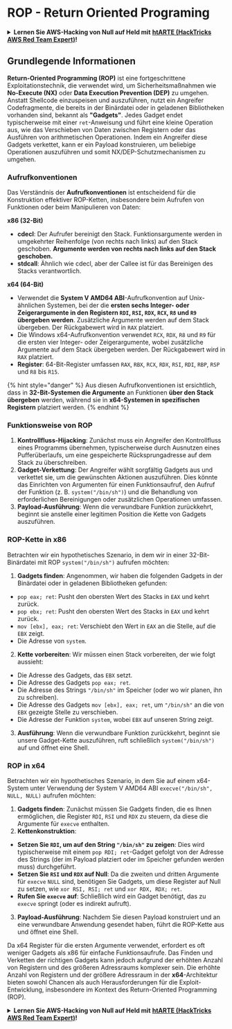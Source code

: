 # ROP - Return Oriented Programing

<details>

<summary><strong>Lernen Sie AWS-Hacking von Null auf Held mit</strong> <a href="https://training.hacktricks.xyz/courses/arte"><strong>htARTE (HackTricks AWS Red Team Expert)</strong></a><strong>!</strong></summary>

Andere Möglichkeiten, HackTricks zu unterstützen:

* Wenn Sie Ihr **Unternehmen in HackTricks beworben sehen möchten** oder **HackTricks in PDF herunterladen möchten**, überprüfen Sie die [**ABONNEMENTPLÄNE**](https://github.com/sponsors/carlospolop)!
* Holen Sie sich das [**offizielle PEASS & HackTricks-Merchandise**](https://peass.creator-spring.com)
* Entdecken Sie [**The PEASS Family**](https://opensea.io/collection/the-peass-family), unsere Sammlung exklusiver [**NFTs**](https://opensea.io/collection/the-peass-family)
* **Treten Sie der** 💬 [**Discord-Gruppe**](https://discord.gg/hRep4RUj7f) oder der [**Telegram-Gruppe**](https://t.me/peass) bei oder **folgen** Sie uns auf **Twitter** 🐦 [**@hacktricks\_live**](https://twitter.com/hacktricks\_live)**.**
* **Teilen Sie Ihre Hacking-Tricks, indem Sie PRs an die** [**HackTricks**](https://github.com/carlospolop/hacktricks) und [**HackTricks Cloud**](https://github.com/carlospolop/hacktricks-cloud) GitHub-Repositories einreichen.

</details>

## **Grundlegende Informationen**

**Return-Oriented Programming (ROP)** ist eine fortgeschrittene Exploitationstechnik, die verwendet wird, um Sicherheitsmaßnahmen wie **No-Execute (NX)** oder **Data Execution Prevention (DEP)** zu umgehen. Anstatt Shellcode einzuspeisen und auszuführen, nutzt ein Angreifer Codefragmente, die bereits in der Binärdatei oder in geladenen Bibliotheken vorhanden sind, bekannt als **"Gadgets"**. Jedes Gadget endet typischerweise mit einer `ret`-Anweisung und führt eine kleine Operation aus, wie das Verschieben von Daten zwischen Registern oder das Ausführen von arithmetischen Operationen. Indem ein Angreifer diese Gadgets verkettet, kann er ein Payload konstruieren, um beliebige Operationen auszuführen und somit NX/DEP-Schutzmechanismen zu umgehen.

### Aufrufkonventionen

Das Verständnis der **Aufrufkonventionen** ist entscheidend für die Konstruktion effektiver ROP-Ketten, insbesondere beim Aufrufen von Funktionen oder beim Manipulieren von Daten:

**x86 (32-Bit)**

* **cdecl**: Der Aufrufer bereinigt den Stack. Funktionsargumente werden in umgekehrter Reihenfolge (von rechts nach links) auf den Stack geschoben. **Argumente werden von rechts nach links auf den Stack geschoben.**
* **stdcall**: Ähnlich wie cdecl, aber der Callee ist für das Bereinigen des Stacks verantwortlich.

**x64 (64-Bit)**

* Verwendet die **System V AMD64 ABI**-Aufrufkonvention auf Unix-ähnlichen Systemen, bei der die **ersten sechs Integer- oder Zeigerargumente in den Registern `RDI`, `RSI`, `RDX`, `RCX`, `R8` und `R9` übergeben werden**. Zusätzliche Argumente werden auf dem Stack übergeben. Der Rückgabewert wird in `RAX` platziert.
* Die Windows x64-Aufrufkonvention verwendet `RCX`, `RDX`, `R8` und `R9` für die ersten vier Integer- oder Zeigerargumente, wobei zusätzliche Argumente auf dem Stack übergeben werden. Der Rückgabewert wird in `RAX` platziert.
* **Register**: 64-Bit-Register umfassen `RAX`, `RBX`, `RCX`, `RDX`, `RSI`, `RDI`, `RBP`, `RSP` und `R8` bis `R15`.

{% hint style="danger" %}
Aus diesen Aufrufkonventionen ist ersichtlich, dass in **32-Bit-Systemen die Argumente** an Funktionen **über den Stack übergeben** werden, während sie in **x64-Systemen in spezifischen Registern** platziert werden.
{% endhint %}

### Funktionsweise von ROP

1. **Kontrollfluss-Hijacking**: Zunächst muss ein Angreifer den Kontrollfluss eines Programms übernehmen, typischerweise durch Ausnutzen eines Pufferüberlaufs, um eine gespeicherte Rücksprungadresse auf dem Stack zu überschreiben.
2. **Gadget-Verkettung**: Der Angreifer wählt sorgfältig Gadgets aus und verkettet sie, um die gewünschten Aktionen auszuführen. Dies könnte das Einrichten von Argumenten für einen Funktionsaufruf, den Aufruf der Funktion (z. B. `system("/bin/sh")`) und die Behandlung von erforderlichen Bereinigungen oder zusätzlichen Operationen umfassen.
3. **Payload-Ausführung**: Wenn die verwundbare Funktion zurückkehrt, beginnt sie anstelle einer legitimen Position die Kette von Gadgets auszuführen.

### ROP-Kette in x86

Betrachten wir ein hypothetisches Szenario, in dem wir in einer 32-Bit-Binärdatei mit ROP `system("/bin/sh")` aufrufen möchten:

1. **Gadgets finden**: Angenommen, wir haben die folgenden Gadgets in der Binärdatei oder in geladenen Bibliotheken gefunden:
* `pop eax; ret`: Pusht den obersten Wert des Stacks in `EAX` und kehrt zurück.
* `pop ebx; ret`: Pusht den obersten Wert des Stacks in `EAX` und kehrt zurück.
* `mov [ebx], eax; ret`: Verschiebt den Wert in `EAX` an die Stelle, auf die `EBX` zeigt.
* Die Adresse von `system`.
2. **Kette vorbereiten**: Wir müssen einen Stack vorbereiten, der wie folgt aussieht:
* Die Adresse des Gadgets, das `EBX` setzt.
* Die Adresse des Gadgets `pop eax; ret`.
* Die Adresse des Strings `"/bin/sh"` im Speicher (oder wo wir planen, ihn zu schreiben).
* Die Adresse des Gadgets `mov [ebx], eax; ret`, um `"/bin/sh"` an die von `EBX` gezeigte Stelle zu verschieben.
* Die Adresse der Funktion `system`, wobei `EBX` auf unseren String zeigt.
3. **Ausführung**: Wenn die verwundbare Funktion zurückkehrt, beginnt sie unsere Gadget-Kette auszuführen, ruft schließlich `system("/bin/sh")` auf und öffnet eine Shell.

### ROP in x64

Betrachten wir ein hypothetisches Szenario, in dem Sie auf einem x64-System unter Verwendung der System V AMD64 ABI `execve("/bin/sh", NULL, NULL)` aufrufen möchten:

1. **Gadgets finden**: Zunächst müssen Sie Gadgets finden, die es Ihnen ermöglichen, die Register `RDI`, `RSI` und `RDX` zu steuern, da diese die Argumente für `execve` enthalten.
2. **Kettenkonstruktion**:
* **Setzen Sie `RDI`, um auf den String `"/bin/sh"` zu zeigen**: Dies wird typischerweise mit einem `pop RDI; ret`-Gadget gefolgt von der Adresse des Strings (der im Payload platziert oder im Speicher gefunden werden muss) durchgeführt.
* **Setzen Sie `RSI` und `RDX` auf Null**: Da die zweiten und dritten Argumente für `execve` `NULL` sind, benötigen Sie Gadgets, um diese Register auf Null zu setzen, wie `xor RSI, RSI; ret` und `xor RDX, RDX; ret`.
* **Rufen Sie `execve` auf**: Schließlich wird ein Gadget benötigt, das zu `execve` springt (oder es indirekt aufruft).
3. **Payload-Ausführung**: Nachdem Sie diesen Payload konstruiert und an eine verwundbare Anwendung gesendet haben, führt die ROP-Kette aus und öffnet eine Shell.

Da x64 Register für die ersten Argumente verwendet, erfordert es oft weniger Gadgets als x86 für einfache Funktionsaufrufe. Das Finden und Verketten der richtigen Gadgets kann jedoch aufgrund der erhöhten Anzahl von Registern und des größeren Adressraums komplexer sein. Die erhöhte Anzahl von Registern und der größere Adressraum in der **x64**-Architektur bieten sowohl Chancen als auch Herausforderungen für die Exploit-Entwicklung, insbesondere im Kontext des Return-Oriented Programming (ROP).

<details>

<summary><strong>Lernen Sie AWS-Hacking von Null auf Held mit</strong> <a href="https://training.hacktricks.xyz/courses/arte"><strong>htARTE (HackTricks AWS Red Team Expert)</strong></a><strong>!</strong></summary>

Andere Möglichkeiten, HackTricks zu unterstützen:

* Wenn Sie Ihr **Unternehmen in HackTricks beworben sehen möchten** oder **HackTricks in PDF herunterladen möchten**, überprüfen Sie die [**ABONNEMENTPLÄNE**](https://github.com/sponsors/carlospolop)!
* Holen Sie sich das [**offizielle PEASS & HackTricks-Merchandise**](https://peass.creator-spring.com)
* Entdecken Sie [**The PEASS Family**](https://opensea.io/collection/the-peass-family), unsere Sammlung exklusiver [**NFTs**](https://opensea.io/collection/the-peass-family)
* **Treten Sie der** 💬 [**Discord-Gruppe**](https://discord.gg/hRep4RUj7f) oder der [**Telegram-Gruppe**](https://t.me/peass) bei oder **folgen** Sie uns auf **Twitter** 🐦 [**@hacktricks\_live**](https://twitter.com/hacktricks\_live)**.**
* **Teilen Sie Ihre Hacking-Tricks, indem Sie PRs an die** [**HackTricks**](https://github.com/carlospolop/hacktricks) und [**HackTricks Cloud**](https://github.com/carlospolop/hacktricks-cloud) GitHub-Repositories einreichen.

</details>
